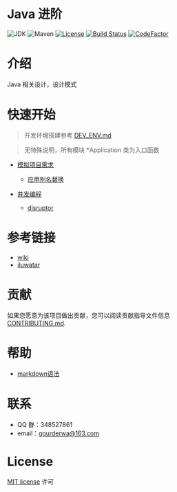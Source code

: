 
# Java 进阶

![JDK](https://img.shields.io/badge/JDK-1.8-brightgreen.svg?style=flat-square)
![Maven](https://img.shields.io/badge/Maven-3.0-brightgreen.svg?style=flat-square)
[![License](https://img.shields.io/github/license/mashape/apistatus.svg?style=flat-square)](https://en.wikipedia.org/wiki/MIT_License)
[![Build Status](https://travis-ci.org/GourdErwa/java-advanced.svg?branch=master)](https://travis-ci.org/GourdErwa/java-advanced)
[![CodeFactor](https://www.codefactor.io/repository/github/gourderwa/java-advanced/badge)](https://www.codefactor.io/repository/github/gourderwa/java-advanced)
# 介绍
Java 相关设计，设计模式

# 快速开始

>开发环境搭建参考 [DEV_ENV.md](./DEV_ENV.md)

>无特殊说明，所有模块 *Application 类为入口函数

* [模拟项目需求](https://github.com/GourdErwa/java-advanced/tree/master/analog-demand)
    * [应用别名替换](https://github.com/GourdErwa/java-advanced/tree/master/analog-demand/demand-alias-replacement)


* [并发编程](https://github.com/GourdErwa/java-advanced/tree/master/concurrent)
    * [disruptor](https://github.com/GourdErwa/java-advanced/tree/master/concurrent/framework-disruptor)

# 参考链接

* [wiki](https://en.wikipedia.org/wiki/Design_pattern)
* [iluwatar](https://github.com/iluwatar/java-advanced-patterns)

# 贡献

如果您愿意为该项目做出贡献，您可以阅读贡献指导文件信息 [CONTRIBUTING.md](CONTRIBUTING.md).

# 帮助

* [markdown语法](https://guides.github.com/features/mastering-markdown/)

# 联系

* QQ 群：348527861
* email：gourderwa@163.com

# License

[MIT license](https://en.wikipedia.org/wiki/MIT_License) 许可

